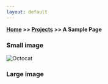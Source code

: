 ```yaml
---
layout: default
---
```


**[Home](https://planepaper.github.io/) >> [Projects](https://vaibhavvikas.github.io/projects.html) >> A Sample Page**

### Small image

![Octocat](https://github.githubassets.com/images/icons/emoji/octocat.png)

### Large image

